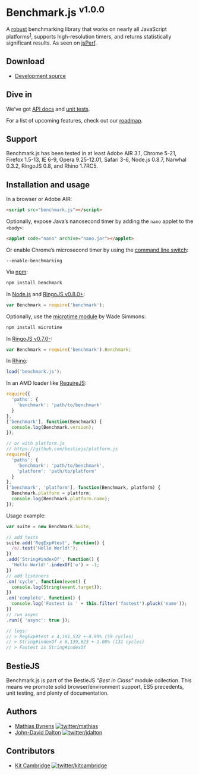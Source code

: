 # Benchmark.js <sup>v1.0.0</sup>

A [robust](http://calendar.perfplanet.com/2010/bulletproof-javascript-benchmarks/ "Bulletproof JavaScript benchmarks") benchmarking library that works on nearly all JavaScript platforms<sup><a name="fnref1" href="#fn1">1</a></sup>, supports high-resolution timers, and returns statistically significant results. As seen on [jsPerf](http://jsperf.com/).

## Download

 * [Development source](https://raw.github.com/bestiejs/benchmark.js/v1.0.0/benchmark.js)

## Dive in

We’ve got [API docs](http://benchmarkjs.com/docs) and [unit tests](http://benchmarkjs.com/tests).

For a list of upcoming features, check out our [roadmap](https://github.com/bestiejs/benchmark.js/wiki/Roadmap).

## Support

Benchmark.js has been tested in at least Adobe AIR 3.1, Chrome 5-21, Firefox 1.5-13, IE 6-9, Opera 9.25-12.01, Safari 3-6, Node.js 0.8.7, Narwhal 0.3.2, RingoJS 0.8, and Rhino 1.7RC5.

## Installation and usage

In a browser or Adobe AIR:

```html
<script src="benchmark.js"></script>
```

Optionally, expose Java’s nanosecond timer by adding the `nano` applet to the `<body>`:

```html
<applet code="nano" archive="nano.jar"></applet>
```

Or enable Chrome’s microsecond timer by using the [command line switch](http://peter.sh/experiments/chromium-command-line-switches/#enable-benchmarking):

    --enable-benchmarking

Via [npm](http://npmjs.org/):

```bash
npm install benchmark
```

In [Node.js](http://nodejs.org/) and [RingoJS v0.8.0+](http://ringojs.org/):

```js
var Benchmark = require('benchmark');
```

Optionally, use the [microtime module](https://github.com/wadey/node-microtime) by Wade Simmons:

```bash
npm install microtime
```

In [RingoJS v0.7.0-](http://ringojs.org/):

```js
var Benchmark = require('benchmark').Benchmark;
```

In [Rhino](http://www.mozilla.org/rhino/):

```js
load('benchmark.js');
```

In an AMD loader like [RequireJS](http://requirejs.org/):

```js
require({
  'paths': {
    'benchmark': 'path/to/benchmark'
  }
},
['benchmark'], function(Benchmark) {
  console.log(Benchmark.version);
});

// or with platform.js
// https://github.com/bestiejs/platform.js
require({
  'paths': {
    'benchmark': 'path/to/benchmark',
    'platform': 'path/to/platform'
  }
},
['benchmark', 'platform'], function(Benchmark, platform) {
  Benchmark.platform = platform;
  console.log(Benchmark.platform.name);
});
```

Usage example:

```js
var suite = new Benchmark.Suite;

// add tests
suite.add('RegExp#test', function() {
  /o/.test('Hello World!');
})
.add('String#indexOf', function() {
  'Hello World!'.indexOf('o') > -1;
})
// add listeners
.on('cycle', function(event) {
  console.log(String(event.target));
})
.on('complete', function() {
  console.log('Fastest is ' + this.filter('fastest').pluck('name'));
})
// run async
.run({ 'async': true });

// logs:
// > RegExp#test x 4,161,532 +-0.99% (59 cycles)
// > String#indexOf x 6,139,623 +-1.00% (131 cycles)
// > Fastest is String#indexOf
```

## BestieJS

Benchmark.js is part of the BestieJS *"Best in Class"* module collection. This means we promote solid browser/environment support, ES5 precedents, unit testing, and plenty of documentation.

## Authors

* [Mathias Bynens](http://mathiasbynens.be/)
  [![twitter/mathias](http://gravatar.com/avatar/24e08a9ea84deb17ae121074d0f17125?s=70)](https://twitter.com/mathias "Follow @mathias on Twitter")
* [John-David Dalton](http://allyoucanleet.com/)
  [![twitter/jdalton](http://gravatar.com/avatar/299a3d891ff1920b69c364d061007043?s=70)](https://twitter.com/jdalton "Follow @jdalton on Twitter")

## Contributors

* [Kit Cambridge](http://kitcambridge.github.com/)
  [![twitter/kitcambridge](http://gravatar.com/avatar/6662a1d02f351b5ef2f8b4d815804661?s=70)](https://twitter.com/kitcambridge "Follow @kitcambridge on Twitter")
